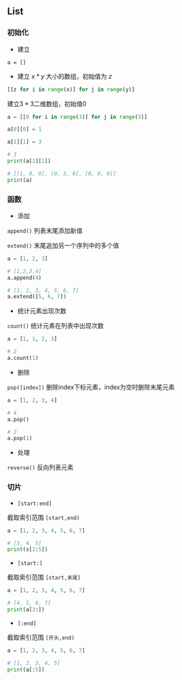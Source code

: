 <!--
 * @Description: 
 * @Version: 1.0
 * @Author: DaLao
 * @Email: dalao_li@163.com
 * @Date: 2021-12-04 01:28:59
 * @LastEditors: DaLao
 * @LastEditTime: 2022-02-19 21:57:41
-->

## List

### 初始化

- 建立

```
a = []
```

- 建立 $x*y$ 大小的数组，初始值为 $z$

```py
[[z for i in range(x)] for j in range(y)]
```

建立$3*3$二维数组，初始值0

```py
a = [[0 for i in range(3)] for j in range(3)]

a[0][0] = 1

a[1][1] = 3

# 3
print(a[1][1])

# [[1, 0, 0], [0, 3, 0], [0, 0, 0]]
print(a)
```


### 函数

- 添加

`append()` 列表末尾添加新值

`extend()` 末尾追加另一个序列中的多个值 

```py
a = [1, 2, 3]

# [1,2,3,4]
a.append(4)

# [1, 2, 3, 4, 5, 6, 7]
a.extend([5, 6, 7])
```

- 统计元素出现次数

`count()` 统计元素在列表中出现次数

```py
a = [1, 1, 2, 3]

# 2
a.count(1)
```

- 删除

`pop([index])` 删除index下标元素，index为空时删除末尾元素

```py
a = [1, 2, 3, 4]

# 4
a.pop()

# 2
a.pop(1)
```

- 处理 

`reverse()` 反向列表元素


### 切片

- `[start:end]`

截取索引范围 `[start,end)`

```py
a = [1, 2, 3, 4, 5, 6, 7]

# [3, 4, 5]
print(s[2:5])
```
 
- `[start:]`
  
截取索引范围 `[start,末尾]`

```py
a = [1, 2, 3, 4, 5, 6, 7]

# [4, 5, 6, 7]
print(a[3:])
```

- `[:end]`

截取索引范围 `[开头,end)`

```py
a = [1, 2, 3, 4, 5, 6, 7]

# [1, 2, 3, 4, 5]
print(a[:5])
```